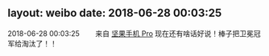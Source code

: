 layout: weibo
date: 2018-06-28 00:03:25
---
2018-06-28 00:03:25  &nbsp;&nbsp;&nbsp;&nbsp;&nbsp;&nbsp; 来自 <a href="http://app.weibo.com/t/feed/Z4AgP" rel="nofollow">坚果手机 Pro</a>
现在还有啥话好说！棒子把卫冕冠军给淘汰了！！ ​​​
